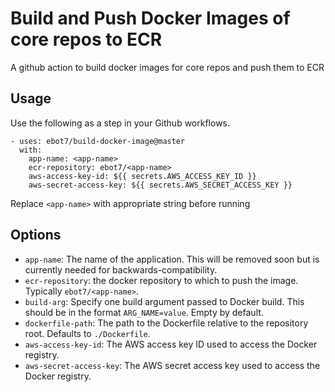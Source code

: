 # Build and Push Docker Images of core repos to ECR
A github action to build docker images for core repos and push them to ECR 

## Usage
Use the following as a step in your Github workflows.

```
- uses: ebot7/build-docker-image@master
  with:
    app-name: <app-name>
    ecr-repository: ebot7/<app-name>
    aws-access-key-id: ${{ secrets.AWS_ACCESS_KEY_ID }}
    aws-secret-access-key: ${{ secrets.AWS_SECRET_ACCESS_KEY }}
```
Replace `<app-name>` with appropriate string before running

## Options

- `app-name`: The name of the application. This will be removed soon but is currently needed for backwards-compatibility.
- `ecr-repository`: the docker repository to which to push the image. Typically `ebot7/<app-name>`.
- `build-arg`: Specify one build argument passed to Docker build. This should be in the format `ARG_NAME=value`. Empty by default.
- `dockerfile-path`: The path to the Dockerfile relative to the repository root. Defaults to `./Dockerfile`.
- `aws-access-key-id`: The AWS access key ID used to access the Docker registry.
- `aws-secret-access-key`: The AWS secret access key used to access the Docker registry.
